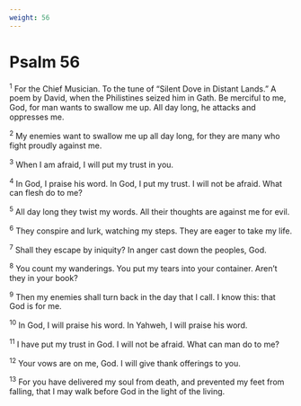 ```yaml
---
weight: 56
---
```


# Psalm 56

<sup>1</sup> For the Chief Musician. To the tune of “Silent Dove in Distant Lands.” A poem by David, when the Philistines seized him in Gath. Be merciful to me, God, for man wants to swallow me up. All day long, he attacks and oppresses me. 

<sup>2</sup> My enemies want to swallow me up all day long, for they are many who fight proudly against me. 

<sup>3</sup> When I am afraid, I will put my trust in you. 

<sup>4</sup> In God, I praise his word. In God, I put my trust. I will not be afraid. What can flesh do to me? 

<sup>5</sup> All day long they twist my words. All their thoughts are against me for evil. 

<sup>6</sup> They conspire and lurk, watching my steps. They are eager to take my life. 

<sup>7</sup> Shall they escape by iniquity? In anger cast down the peoples, God. 

<sup>8</sup> You count my wanderings. You put my tears into your container. Aren’t they in your book? 

<sup>9</sup> Then my enemies shall turn back in the day that I call. I know this: that God is for me. 

<sup>10</sup> In God, I will praise his word. In Yahweh, I will praise his word. 

<sup>11</sup> I have put my trust in God. I will not be afraid. What can man do to me? 

<sup>12</sup> Your vows are on me, God. I will give thank offerings to you. 

<sup>13</sup> For you have delivered my soul from death, and prevented my feet from falling, that I may walk before God in the light of the living. 


